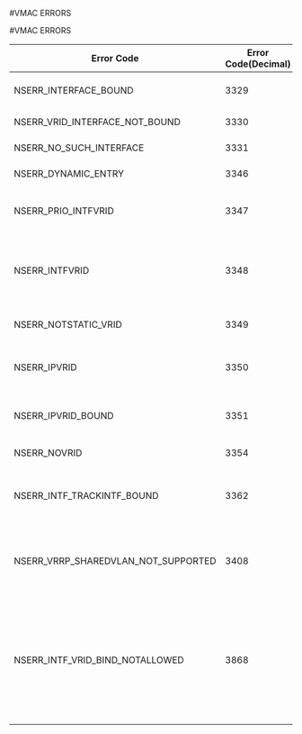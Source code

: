 #VMAC ERRORS

#VMAC ERRORS



<table><thead><tr><th>Error Code</th><th>Error Code(Decimal)</th><th>Error Code(Hex)</th><th>Error Message</th></tr></thead><tbody><tr><td>NSERR_INTERFACE_BOUND</td><td>3329</td><td>0xd01</td><td>Interface already bound</td></tr><tr><td>NSERR_VRID_INTERFACE_NOT_BOUND</td><td>3330</td><td>0xd02</td><td>Interface not bound</td></tr><tr><td>NSERR_NO_SUCH_INTERFACE</td><td>3331</td><td>0xd03</td><td>No such interface</td></tr><tr><td>NSERR_DYNAMIC_ENTRY</td><td>3346</td><td>0xd12</td><td>Dynamic Entry exists.</td></tr><tr><td>NSERR_PRIO_INTFVRID</td><td>3347</td><td>0xd13</td><td>Invalid Priority for interface bound VRID</td></tr><tr><td>NSERR_INTFVRID</td><td>3348</td><td>0xd14</td><td>Binding interface is not allowed for Dynamic or IP bound VRID</td></tr><tr><td>NSERR_NOTSTATIC_VRID</td><td>3349</td><td>0xd15</td><td>Not a Configured VRID</td></tr><tr><td>NSERR_IPVRID</td><td>3350</td><td>0xd16</td><td>IP binding is not allowed for Interface VRID</td></tr><tr><td>NSERR_IPVRID_BOUND</td><td>3351</td><td>0xd17</td><td>VRID already bound to this IP</td></tr><tr><td>NSERR_NOVRID</td><td>3354</td><td>0xd1a</td><td>VRID doesnt exist</td></tr><tr><td>NSERR_INTF_TRACKINTF_BOUND</td><td>3362</td><td>0xd22</td><td>Interfaces can either be tracked or bound to a vrID.</td></tr><tr><td>NSERR_VRRP_SHAREDVLAN_NOT_SUPPORTED</td><td>3408</td><td>0xd50</td><td>VRRP functionality is not supported on shared VLANs.</td></tr><tr><td>NSERR_INTF_VRID_BIND_NOTALLOWED</td><td>3868</td><td>0xf1c</td><td>Binding of interface to this VRID is not allowed. Plesae check if the VRID is allowed for the interface from SVM.</td></tr></tbody></table>
